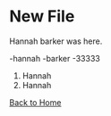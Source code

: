 # New File

Hannah barker was here.

-hannah
-barker
-33333

1. Hannah
2. Hannah


[Back to Home](/barnes/) 
